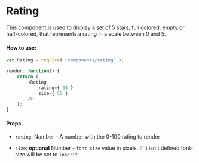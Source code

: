 Rating
======

This component is used to display a set of 5 stars, full colored, empty or half-colored,
that represents a rating in a scale between 0 and 5.

#### How to use:

```js
var Rating = require( 'components/rating' );

render: function() {
	return (
		<Rating
			rating={ 65 }
			size={ 50 }
		/>
	);
}
```

#### Props

* `rating`: Number - A number with the 0-100 rating to render

* `size`: **optional** Number - `font-size` value in pixels. If it isn't
  defined font-size will be set to `inherit`
